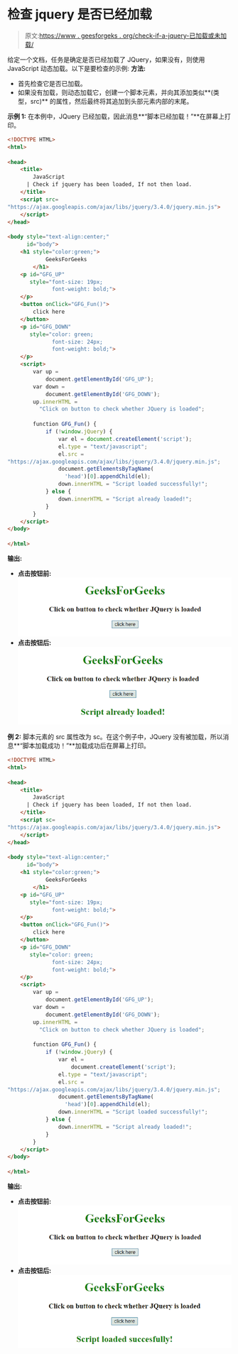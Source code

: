 # 检查 jquery 是否已经加载

> 原文:[https://www . geesforgeks . org/check-if-a-jquery-已加载或未加载/](https://www.geeksforgeeks.org/check-if-a-jquery-has-been-loaded-or-not/)

给定一个文档，任务是确定是否已经加载了 JQuery，如果没有，则使用 JavaScript 动态加载。以下是要检查的示例:
**方法:**

*   首先检查它是否已加载。
*   如果没有加载，则动态加载它，创建一个脚本元素，并向其添加类似**(类型，src)** 的属性，然后最终将其追加到头部元素内部的末尾。

**示例 1:** 在本例中，JQuery 已经加载，因此消息**“脚本已经加载！”**在屏幕上打印。

```html
<!DOCTYPE HTML>
<html>

<head>
    <title>
        JavaScript 
      | Check if jquery has been loaded, If not then load.
    </title>
    <script src=
"https://ajax.googleapis.com/ajax/libs/jquery/3.4.0/jquery.min.js">
    </script>
</head>

<body style="text-align:center;" 
      id="body">
    <h1 style="color:green;">  
            GeeksForGeeks  
        </h1>
    <p id="GFG_UP" 
       style="font-size: 19px; 
              font-weight: bold;">
    </p>
    <button onClick="GFG_Fun()">
        click here
    </button>
    <p id="GFG_DOWN" 
       style="color: green; 
              font-size: 24px; 
              font-weight: bold;">
    </p>
    <script>
        var up = 
            document.getElementById('GFG_UP');
        var down = 
            document.getElementById('GFG_DOWN');
        up.innerHTML = 
          "Click on button to check whether JQuery is loaded";

        function GFG_Fun() {
            if (!window.jQuery) {
                var el = document.createElement('script');
                el.type = "text/javascript";
                el.src = 
"https://ajax.googleapis.com/ajax/libs/jquery/3.4.0/jquery.min.js";
                document.getElementsByTagName(
                  'head')[0].appendChild(el);
                down.innerHTML = "Script loaded successfully!";
            } else {
                down.innerHTML = "Script already loaded!";
            }
        }
    </script>
</body>

</html>
```

**输出:**

*   **点击按钮前:**
    ![](img/05952dd5320d6d9b6b41585e09fe3355.png)
*   **点击按钮后:**
    ![](img/5b1fab9977e05e7c19e283f57a302bb7.png)

**例 2:** 脚本元素的 src 属性改为 sc。在这个例子中，JQuery 没有被加载，所以消息**“脚本加载成功！”**加载成功后在屏幕上打印。

```html
<!DOCTYPE HTML>
<html>

<head>
    <title>
        JavaScript 
      | Check if jquery has been loaded, If not then load.
    </title>
    <script sc=
"https://ajax.googleapis.com/ajax/libs/jquery/3.4.0/jquery.min.js">
    </script>
</head>

<body style="text-align:center;" 
      id="body">
    <h1 style="color:green;">  
            GeeksForGeeks  
        </h1>
    <p id="GFG_UP" 
       style="font-size: 19px; 
              font-weight: bold;">
    </p>
    <button onClick="GFG_Fun()">
        click here
    </button>
    <p id="GFG_DOWN"
       style="color: green;
              font-size: 24px;
              font-weight: bold;">
    </p>
    <script>
        var up = 
            document.getElementById('GFG_UP');
        var down = 
            document.getElementById('GFG_DOWN');
        up.innerHTML = 
          "Click on button to check whether JQuery is loaded";

        function GFG_Fun() {
            if (!window.jQuery) {
                var el = 
                    document.createElement('script');
                el.type = "text/javascript";
                el.src = 
"https://ajax.googleapis.com/ajax/libs/jquery/3.4.0/jquery.min.js";
                document.getElementsByTagName(
                  'head')[0].appendChild(el);
                down.innerHTML = "Script loaded successfully!";
            } else {
                down.innerHTML = "Script already loaded!";
            }
        }
    </script>
</body>

</html>
```

**输出:**

*   **点击按钮前:**
    ![](img/05952dd5320d6d9b6b41585e09fe3355.png)
*   **点击按钮后:**
    ![](img/cdabb17067f3915412c7c5c768f1074e.png)